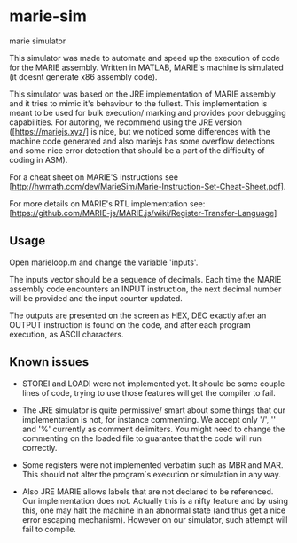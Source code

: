 # marie-sim
marie simulator

This simulator was made to automate and speed up the execution of code for the MARIE assembly. Written in MATLAB, MARIE's machine is simulated (it doesnt generate x86 assembly code).

This simulator was based on the JRE implementation of MARIE assembly and it tries to mimic it's behaviour to the fullest. This implementation is meant to be used for bulk execution/ marking and provides poor debugging capabilities. For autoring, we recommend using the JRE version ([https://mariejs.xyz/] is nice, but we noticed some differences with the machine code generated and also mariejs has some overflow detections and some nice error detection that should be a part of the difficulty of coding in ASM). 

For a cheat sheet on MARIE'S instructions see [http://hwmath.com/dev/MarieSim/Marie-Instruction-Set-Cheat-Sheet.pdf]. 

For more details on MARIE's RTL implementation see: [https://github.com/MARIE-js/MARIE.js/wiki/Register-Transfer-Language]

## Usage

Open marieloop.m and change the variable 'inputs'. 

The inputs vector should be a sequence of decimals. Each time the MARIE assembly code encounters an INPUT instruction, the next decimal number will be provided and the input counter updated. 

The outputs are presented on the screen as HEX, DEC exactly after an OUTPUT instruction is found on the code, and after each program execution, as ASCII characters. 




## Known issues

- STOREI and LOADI were not implemented yet. It should be some couple lines of code, trying to use those features will get the compiler to fail. 

- The JRE simulator is quite permissive/ smart about some things that our implementation is not, for instance commenting. We accept only '/', '\' and '%' currently as comment delimiters. You might need to change the commenting on the loaded file to guarantee that the code will run correctly. 

- Some registers were not implemented verbatim such as MBR and MAR. This should not alter the program`s execution or simulation in any way.

- Also JRE MARIE allows labels that are not declared to be referenced. Our implementation does not. Actually this is a nifty feature and by using this, one may halt the machine in an abnormal state (and thus get a nice error escaping mechanism). However on our simulator, such attempt will fail to compile. 
